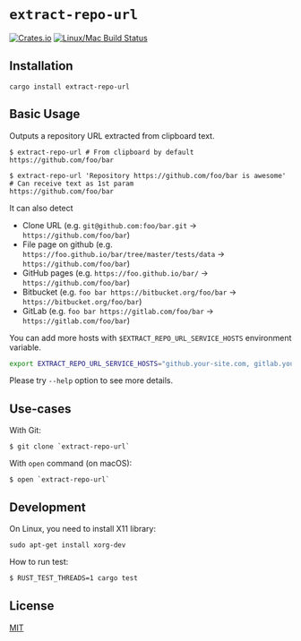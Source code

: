 `extract-repo-url`
==================
[![Crates.io][crates-io badge]][repository]
[![Linux/Mac Build Status][]][Travis CI]

## Installation

```
cargo install extract-repo-url
```

## Basic Usage

Outputs a repository URL extracted from clipboard text.

```
$ extract-repo-url # From clipboard by default
https://github.com/foo/bar

$ extract-repo-url 'Repository https://github.com/foo/bar is awesome' # Can receive text as 1st param
https://github.com/foo/bar
```

It can also detect

- Clone URL (e.g. `git@github.com:foo/bar.git` -> `https://github.com/foo/bar`)
- File page on github (e.g. `https://foo.github.io/bar/tree/master/tests/data` -> `https://github.com/foo/bar`)
- GitHub pages (e.g. `https://foo.github.io/bar/` -> `https://github.com/foo/bar`)
- Bitbucket (e.g. `foo bar https://bitbucket.org/foo/bar` -> `https://bitbucket.org/foo/bar`)
- GitLab (e.g. `foo bar https://gitlab.com/foo/bar` -> `https://gitlab.com/foo/bar`)

You can add more hosts with `$EXTRACT_REPO_URL_SERVICE_HOSTS` environment variable.

```sh
export EXTRACT_REPO_URL_SERVICE_HOSTS="github.your-site.com, gitlab.your-site.com"
```

Please try `--help` option to see more details.


## Use-cases

With Git:

```
$ git clone `extract-repo-url`
```

With `open` command (on macOS):

```
$ open `extract-repo-url`
```


## Development

On Linux, you need to install X11 library:

```
sudo apt-get install xorg-dev
```

How to run test:

```sh
$ RUST_TEST_THREADS=1 cargo test
```


## License

[MIT](./LICENSE.txt)


[repository]: https://github.com/rhysd/extract-repo-url
[crates-io badge]: https://img.shields.io/crates/v/extract-repo-url.svg
[Linux/Mac Build Status]: https://travis-ci.org/rhysd/extract-repo-url.svg?branch=master
[Travis CI]: https://travis-ci.org/rhysd/extract-repo-url
